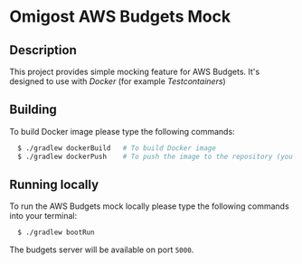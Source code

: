 # Omigost AWS Budgets Mock

## Description

This project provides simple mocking feature for AWS Budgets.
It's designed to use with *Docker* (for example *Testcontainers*)

## Building

To build Docker image please type the following commands:
```bash
  $ ./gradlew dockerBuild   # To build Docker image
  $ ./gradlew dockerPush    # To push the image to the repository (you must be logged in with docker login command)
```

## Running locally

To run the AWS Budgets mock locally please type the following commands into your terminal:
```bash
  $ ./gradlew bootRun
```

The budgets server will be available on port `5000`.
